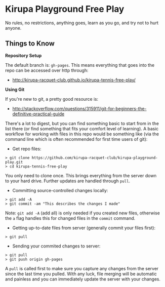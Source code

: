 Kirupa Playground Free Play
===========================

No rules, no restrictions, anything goes, learn as you go, and try not to hurt anyone.


Things to Know
--------------


**Repository Setup**

The default branch is: `gh-pages`.  This means everything that goes into the repo can be accessed over http through:

* http://kirupa-racquet-club.github.io/kirupa-tennis-free-play/


**Using Git**

If you're new to git, a pretty good resource is:

* http://stackoverflow.com/questions/315911/git-for-beginners-the-definitive-practical-guide

There's a lot to digest, but you can find something basic to start from in the list there (or find something that fits your comfort level of learning).  A basic workflow for working with files in this repo would be something like (via the command line which is often recommended for first time users of git):


* Get repo files:

```
> git clone https://github.com/kirupa-racquet-club/kirupa-playground-play.git
> cd kirupa-tennis-free-play
```

You only need to clone once. This brings everything from the server down to your hard drive. Further updates are handled through `pull`.

* Committing source-controlled changes locally:

```
> git add -A
> git commit -am "This describes the changes I made"
```

Note: `git add -A` (add all) is only needed if you created new files, otherwise the `a` flag handles this for changed files in the `commit` command.

* Getting up-to-date files from server (generally commit your files first):

```
> git pull
```

* Sending your commited changes to server:

```
> git pull
> git push origin gh-pages
```

A `pull` is called first to make sure you capture any changes from the server since the last time you pulled.  With any luck, file merging will be automatic and painless and you can immediately update the server with your changes.
